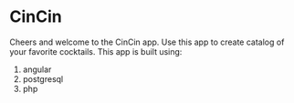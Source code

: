 # CinCin
Cheers and welcome to the CinCin app. Use this app to create catalog of your favorite cocktails.  This app is built using:
1. angular
1. postgresql
1. php